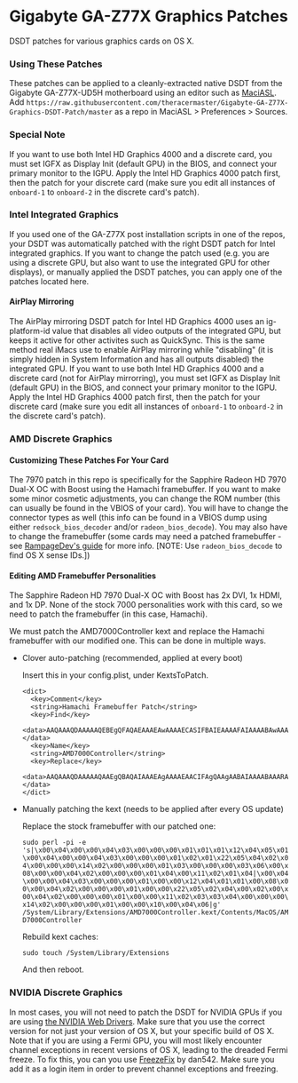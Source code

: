 # Gigabyte GA-Z77X Graphics Patches

DSDT patches for various graphics cards on OS X.

### Using These Patches
These patches can be applied to a cleanly-extracted native DSDT from the Gigabyte GA-Z77X-UD5H motherboard using an editor such as [MaciASL](http://maciasl.sourceforge.net). Add `https://raw.githubusercontent.com/theracermaster/Gigabyte-GA-Z77X-Graphics-DSDT-Patch/master` as a repo in MaciASL > Preferences > Sources.

### Special Note
If you want to use both Intel HD Graphics 4000 and a discrete card, you must set IGFX as Display Init (default GPU) in the BIOS, and connect your primary monitor to the IGPU. Apply the Intel HD Graphics 4000 patch first, then the patch for your discrete card (make sure you edit all instances of `onboard-1` to `onboard-2` in the discrete card's patch).

### Intel Integrated Graphics
If you used one of the GA-Z77X post installation scripts in one of the repos, your DSDT was automatically patched with the right DSDT patch for Intel integrated graphics. If you want to change the patch used (e.g. you are using a discrete GPU, but also want to use the integrated GPU for other displays), or manually applied the DSDT patches, you can apply one of the patches located here.
#### AirPlay Mirroring
The AirPlay mirroring DSDT patch for Intel HD Graphics 4000 uses an ig-platform-id value that disables all video outputs of the integrated GPU, but keeps it active for other activites such as QuickSync. This is the same method real iMacs use to enable AirPlay mirroring while "disabling" (it is simply hidden in System Information and has all outputs disabled) the integrated GPU. If you want to use both Intel HD Graphics 4000 and a discrete card (not for AirPlay mirrorring), you must set IGFX as Display Init (default GPU) in the BIOS, and connect your primary monitor to the IGPU. Apply the Intel HD Graphics 4000 patch first, then the patch for your discrete card (make sure you edit all instances of `onboard-1` to `onboard-2` in the discrete card's patch).

### AMD Discrete Graphics
#### Customizing These Patches For Your Card
The 7970 patch in this repo is specifically for the Sapphire Radeon HD 7970 Dual-X OC with Boost using the Hamachi framebuffer. If you want to make some minor cosmetic adjustments, you can change the ROM number (this can usually be found in the VBIOS of your card). You will have to change the connector types as well (this info can be found in a VBIOS dump using either `redsock_bios_decoder` and/or `radeon_bios_decode`). You may also have to change the framebuffer (some cards may need a patched framebuffer - see [RampageDev's guide](http://www.rampagedev.com/?page_id=82&page=10) for more info. [NOTE: Use `radeon_bios_decode` to find OS X sense IDs.])

#### Editing AMD Framebuffer Personalities
The Sapphire Radeon HD 7970 Dual-X OC with Boost has 2x DVI, 1x HDMI, and 1x DP. None of the stock 7000 personalities work with this card, so we need to patch the framebuffer (in this case, Hamachi).

We must patch the AMD7000Controller kext and replace the Hamachi framebuffer with our modified one. This can be done in multiple ways.

- Clover auto-patching (recommended, applied at every boot)

  Insert this in your config.plist, under KextsToPatch.
  
  ```plist
  <dict>
    <key>Comment</key>
    <string>Hamachi Framebuffer Patch</string>
    <key>Find</key>
    <data>AAQAAAQDAAAAAQEBEgQFAQAEAAAEAwAAAAECASIFBAIEAAAAFAIAAAABAwAAAAMGAAgAAAQCAAAAAQQAEQIBBA==</data>
    <key>Name</key>
    <string>AMD7000Controller</string>
    <key>Replace</key>
    <data>AAQAAAQDAAAAAQAAEgQBAQAIAAAEAgAAAAEAACIFAgQAAgAABAIAAAABAAARAgMDBAAAABQCAAAAAQAAEAAEBg==</data>
  </dict>
  ```

- Manually patching the kext (needs to be applied after every OS update)

  Replace the stock framebuffer with our patched one:

  `sudo perl -pi -e 's|\x00\x04\x00\x00\x04\x03\x00\x00\x00\x01\x01\x01\x12\x04\x05\x01\x00\x04\x00\x00\x04\x03\x00\x00\x00\x01\x02\x01\x22\x05\x04\x02\x04\x00\x00\x00\x14\x02\x00\x00\x00\x01\x03\x00\x00\x00\x03\x06\x00\x08\x00\x00\x04\x02\x00\x00\x00\x01\x04\x00\x11\x02\x01\x04|\x00\x04\x00\x00\x04\x03\x00\x00\x00\x01\x00\x00\x12\x04\x01\x01\x00\x08\x00\x00\x04\x02\x00\x00\x00\x01\x00\x00\x22\x05\x02\x04\x00\x02\x00\x00\x04\x02\x00\x00\x00\x01\x00\x00\x11\x02\x03\x03\x04\x00\x00\x00\x14\x02\x00\x00\x00\x01\x00\x00\x10\x00\x04\x06|g' /System/Library/Extensions/AMD7000Controller.kext/Contents/MacOS/AMD7000Controller`
  
  Rebuild kext caches:
  
  `sudo touch /System/Library/Extensions`

  And then reboot.

### NVIDIA Discrete Graphics
In most cases, you will not need to patch the DSDT for NVIDIA GPUs if you are using [the NVIDIA Web Drivers](http://www.insanelymac.com/forum/topic/301416-nvidia-web-driver-updates-for-yosemite/). Make sure that you use the correct version for not just your version of OS X, but your specific build of OS X. Note that if you are using a Fermi GPU, you will most likely encounter channel exceptions in recent versions of OS X, leading to the dreaded Fermi freeze. To fix this, you can you use [FreezeFix](http://www.insanelymac.com/forum/topic/291300-fermi-freeze-investigation/) by dan542. Make sure you add it as a login item in order to prevent channel exceptions and freezing.
